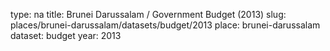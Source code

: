 type: na
title: Brunei Darussalam / Government Budget (2013)
slug: places/brunei-darussalam/datasets/budget/2013
place: brunei-darussalam
dataset: budget
year: 2013
